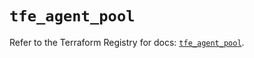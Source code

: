 # `tfe_agent_pool`

Refer to the Terraform Registry for docs: [`tfe_agent_pool`](https://registry.terraform.io/providers/hashicorp/tfe/0.60.0/docs/resources/agent_pool).
